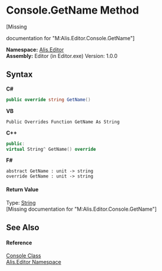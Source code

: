 # Console.GetName Method 
 

\[Missing <summary> documentation for "M:Alis.Editor.Console.GetName"\]

**Namespace:**&nbsp;<a href="b150ade4-39de-a232-5f06-d3cdc1b2c538">Alis.Editor</a><br />**Assembly:**&nbsp;Editor (in Editor.exe) Version: 1.0.0

## Syntax

**C#**<br />
``` C#
public override string GetName()
```

**VB**<br />
``` VB
Public Overrides Function GetName As String
```

**C++**<br />
``` C++
public:
virtual String^ GetName() override
```

**F#**<br />
``` F#
abstract GetName : unit -> string 
override GetName : unit -> string 
```


#### Return Value
Type: <a href="https://docs.microsoft.com/dotnet/api/system.string" target="_blank">String</a><br />\[Missing <returns> documentation for "M:Alis.Editor.Console.GetName"\]

## See Also


#### Reference
<a href="1b49d593-56e1-26b5-88a8-1c9505524459">Console Class</a><br /><a href="b150ade4-39de-a232-5f06-d3cdc1b2c538">Alis.Editor Namespace</a><br />